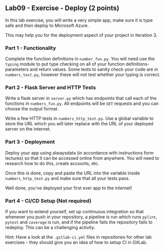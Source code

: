 ## Lab09 - Exercise - Deploy (2 points)

In this lab exercise, you will write a very simple app, make sure it is type safe and then deploy to Microsoft Azure.

This may help you for the deployment aspect of your project in Iteration 3.

### Part 1 - Functionality

Complete the function definitions in `number_fun.py`. You will need use the `typing` module to put type checking on all of your function definitions- parameters and return values. Some tests to sanity check your code are in `numbers_test.py`, however these will not test whether your typing is correct.

### Part 2 - Flask Server and HTTP Tests

Write a flask server in `server.py` which has endpoints that call each of the functions in `numbers_fun.py`. All endpoints will be `GET` requests and you can choose the output format.

Write a few HTTP tests in `numbers_http_test.py`. Use a global variable to store the URL which you will later replace with the URL of your deployed server on the internet.

### Part 3 - Deployment

Deploy your app using alwaysdata (in accordance with instructions form lectures) so that it can be accessed online from anywhere. You will need to research how to do this, create accounts, etc.

Once this is done, copy and paste the URL into the variable inside `numbers_http_test.py` and make sure that all your tests pass.

Well done, you've deployed your first ever app to the internet!

### Part 4 - CI/CD Setup (Not required)

If you want to extend yourself, set up continuous integration so that whenever you push in your repository, a pipeline is run which runs `pylint`, `pytest` and `coverage` is run, and if the pipeline fails the repository fails to redeploy. This can be a challenging activity.

Hint: Have a look at the `.gitlab-ci.yml` files in repositories for other lab exercises - they should give you an idea of how to setup CI in GitLab.
